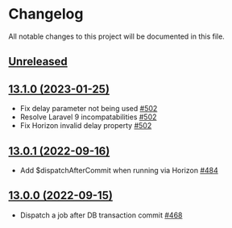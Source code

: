 # Changelog

All notable changes to this project will be documented in this file.

## [Unreleased](https://github.com/vyuldashev/laravel-queue-rabbitmq/compare/v13.1.0...master)

## [13.1.0 (2023-01-25)](https://github.com/vyuldashev/laravel-queue-rabbitmq/compare/v13.0.1...v13.1.0)

- Fix delay parameter not being used [#502](https://github.com/vyuldashev/laravel-queue-rabbitmq/pull/502)
- Resolve Laravel 9 incompatabilities [#502](https://github.com/vyuldashev/laravel-queue-rabbitmq/pull/502)
- Fix Horizon invalid delay property [#502](https://github.com/vyuldashev/laravel-queue-rabbitmq/pull/502)

## [13.0.1 (2022-09-16)](https://github.com/vyuldashev/laravel-queue-rabbitmq/compare/v13.0.0...v13.0.1)

- Add $dispatchAfterCommit when running via Horizon [#484](https://github.com/vyuldashev/laravel-queue-rabbitmq/pull/484)

## [13.0.0 (2022-09-15)](https://github.com/vyuldashev/laravel-queue-rabbitmq/compare/v12.0.1...v13.0.0)

- Dispatch a job after DB transaction commit [#468](https://github.com/vyuldashev/laravel-queue-rabbitmq/pull/468)
